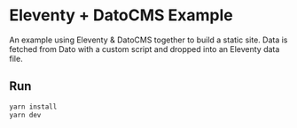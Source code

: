 # Eleventy + DatoCMS Example

An example using Eleventy & DatoCMS together to build a static site. Data is
fetched from Dato with a custom script and dropped into an Eleventy data
file.

## Run

```sh
yarn install
yarn dev
```
